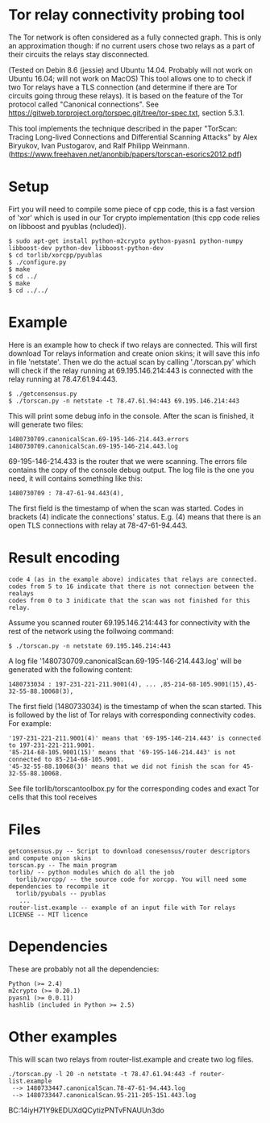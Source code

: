 Tor relay connectivity probing tool
===================================

The Tor network is often considered as a fully connected graph. This is only an
approximation though: if no current users chose two relays as a part of their
circuits the relays stay disconnected.

(Tested on Debin 8.6 (jessie) and Ubuntu 14.04. Probably will not work on Ubuntu 16.04;
will not work on MacOS)
This tool allows one to to check if two Tor relays have a TLS connection 
(and determine if there are Tor circuits going throug these relays). It
is based on the feature of the Tor protocol called "Canonical connections". See
https://gitweb.torproject.org/torspec.git/tree/tor-spec.txt, section 5.3.1.


This tool implements the technique described in the paper
"TorScan: Tracing Long-lived Connections and Differential Scanning Attacks" by
Alex Biryukov, Ivan Pustogarov, and Ralf Philipp Weinmann.
(https://www.freehaven.net/anonbib/papers/torscan-esorics2012.pdf)

Setup
===============

Firt you will need to compile some piece of cpp code, this is a fast version of
'xor' which is used in our Tor crypto implementation (this cpp code relies on
libboost and pyublas (ncluded)).

	$ sudo apt-get install python-m2crypto python-pyasn1 python-numpy libboost-dev python-dev libboost-python-dev
	$ cd torlib/xorcpp/pyublas
	$ ./configure.py
	$ make
	$ cd ../
	$ make
	$ cd ../../

Example
===============

Here is an example how to check if two relays are connected.
This will first download Tor relays information and create onion skins;
it will save this info in file 'netstate'.
Then we do the actual scan by calling './torscan.py' which will check
if the relay running at 69.195.146.214:443 is connected with the relay running
at 78.47.61.94:443.

	$ ./getconsensus.py     
	$ ./torscan.py -n netstate -t 78.47.61.94:443 69.195.146.214:443

This will print some debug info in the console. 
After the scan is finished, it will generate two files:

	1480730709.canonicalScan.69-195-146-214.443.errors
	1480730709.canonicalScan.69-195-146-214.443.log

69-195-146-214.433 is the router that we were scanning.
The errors file contains the copy of the console debug output.
The log file is the one you need, it will contains something like this:

	1480730709 : 78-47-61-94.443(4),

The first field is the timestamp of when the scan was started.
Codes in brackets (4) indicate the connections' status.
E.g. (4) means that there is an open TLS connections with relay at 78-47-61-94.443.

Result encoding
===============

	code 4 (as in the example above) indicates that relays are connected.
	codes from 5 to 16 indicate that there is not connection between the realays
	codes from 0 to 3 inidicate that the scan was not finished for this relay.

Assume you scanned router 69.195.146.214:443 for connectivity with the rest of
the network using the follwoing command:

	$ ./torscan.py -n netstate 69.195.146.214:443

A log file '1480730709.canonicalScan.69-195-146-214.443.log' will be generated with
the following content:

	1480733034 : 197-231-221-211.9001(4), ... ,85-214-68-105.9001(15),45-32-55-88.10068(3),

The first field (1480733034) is the timestamp of when the scan started.
This is followed by the list of Tor relays with corresponding connectivity codes. For example:

	'197-231-221-211.9001(4)' means that '69-195-146-214.443' is connected to 197-231-221-211.9001.
	'85-214-68-105.9001(15)' means that '69-195-146-214.443' is not connected to 85-214-68-105.9001.
	'45-32-55-88.10068(3)' means that we did not finish the scan for 45-32-55-88.10068.

See file torlib/torscantoolbox.py for the corresponding codes and exact Tor cells that
this tool receives

Files
=====

	getconsensus.py -- Script to download conesensus/router descriptors and compute onion skins
	torscan.py -- The main program
	torlib/ -- python modules which do all the job
	  torlib/xorcpp/ -- the source code for xorcpp. You will need some dependencies to recompile it 
	  torlib/pyubals -- pyublas 
	   ...
	router-list.example -- example of an input file with Tor relays
	LICENSE -- MIT licence

Dependencies
============
These are probably not all the dependencies:

	Python (>= 2.4)
	m2crypto (>= 0.20.1)
	pyasn1 (>= 0.0.11)
	hashlib (included in Python >= 2.5)


Other examples
==============

This will scan two relays from router-list.example and create two log files.

	./torscan.py -l 20 -n netstate -t 78.47.61.94:443 -f router-list.example
	 --> 1480733447.canonicalScan.78-47-61-94.443.log
	 --> 1480733447.canonicalScan.95-211-205-151.443.log


BC:14iyH71Y9kEDUXdQCytizPNTvFNAUUn3do 
